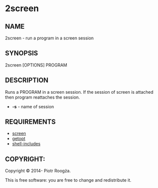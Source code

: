 2screen
==============

## NAME

2screen - run a program in a screen session

## SYNOPSIS
 
2screen [OPTIONS] PROGRAM

## DESCRIPTION

Runs a PROGRAM in a screen session. If the session of screen is  attached then program reattaches the session.

* **-s** - name of session

## REQUIREMENTS

* [screen](http://www.gnu.org/software/screen/)
* [getopt](http://www.kernel.org/pub/linux/utils/util-linux/ "util-linux")
* [shell-includes](https://github.com/l0b0/shell-includes)

## COPYRIGHT:

Copyright © 2014- Piotr Roogża. 

This is free software: you are free to change and redistribute it.
